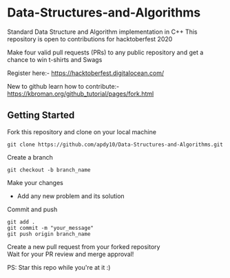 # Data-Structures-and-Algorithms
Standard Data Structure and Algorithm implementation in C++
This repository is open to contributions for hacktoberfest 2020

Make four valid pull requests (PRs) to any public repository and get a chance to win t-shirts and Swags

Register here:- https://hacktoberfest.digitalocean.com/

New to github learn how to contribute:- https://kbroman.org/github_tutorial/pages/fork.html
</br>
## Getting Started

Fork this repository and clone on your local machine
```
git clone https://github.com/apdy10/Data-Structures-and-Algorithms.git
```

Create a branch  
```
git checkout -b branch_name
```

Make your changes
* Add any new problem and its solution


Commit and push
```
git add .
git commit -m "your_message"
git push origin branch_name
```

Create a new pull request from your forked repository  
Wait for your PR review and merge approval!


PS: Star this repo while you're at it :)












